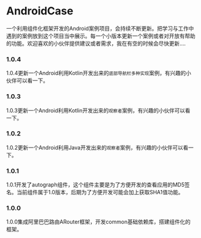 # AndroidCase
一个利用组件化框架开发的Android案例项目，会持续不断更新。把学习与工作中遇到的案例放到这个项目当中展示。每一个小版本更新一个案例或者对开放有帮助的功能。欢迎喜欢的小伙伴提供建议或者需求，我在有空的时候会尽快更新....

### 1.0.4
1.0.4更新一个Android利用Kotlin开发出来的`底部导航栏多种实现`案例，有兴趣的小伙伴可以看一下。

### 1.0.3
1.0.3更新一个Android利用Kotlin开发出来的`观察者`案例，有兴趣的小伙伴可以看一下。

### 1.0.2
1.0.2更新一个Android利用Java开发出来的`观察者`案例，有兴趣的小伙伴可以看一下。

### 1.0.1
1.0.1开发了autograph组件，这个组件主要是为了方便开发的查看应用的MD5签名。当前组件属于1.0版本，后期为了方便开发可能会加上获取SHA1值功能。

### 1.0.0
1.0.0集成阿里巴巴路由ARouter框架，开发common基础依赖库，搭建组件化的框架。
